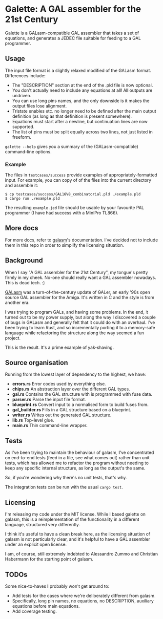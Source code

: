 # Galette: A GAL assembler for the 21st Century

Galette is a GALasm-compatible GAL assembler that takes a set of
equations, and generates a JEDEC file suitable for feeding to a GAL
programmer.

## Usage

The input file format is a slightly relaxed modified of the GALasm
format. Differences include:

 * The "DESCRIPTION" section at the end of the .pld file is now optional.
 * You don't actually need to include any equations at all! All outputs
   are undriven.
 * You can use long pins names, and the only downside is it makes the
   output files lose alignment.
 * Tristate enables etc. no longer need to be defined after the main
   output definition (as long as that definition is present somewhere).
 * Equations must start after a newline, but continuation lines are
   now supported.
 * The list of pins must be split equally across two lines, not just
   listed in freeform.

`galette --help` gives you a summary of the (GALasm-compatible)
command-line options.

### Example

The files in `testcases/success` provide examples of
appropriately-formatted input. For example, you can copy of of the
files into the current directory and assemble it:

```
$ cp testcases/success/GAL16V8_combinatorial.pld ./example.pld
$ cargo run ./example.pld
```

The resulting `example.jed` file should be usable by your favourite
PAL programmer (I have had success with a MiniPro TL866).

## More docs

For more docs, refer to [galasm](https://github.com/daveho/GALasm)'s
documentation. I've decided not to include them in this repo in order
to simplify the licensing situation.

## Background

When I say "A GAL assembler for the 21st Century", my tongue's pretty
firmly in my cheek. No-one should really want a GAL assembler
nowadays. This is dead tech. :)

[GALasm](https://github.com/dwery/galasm) was a turn-of-the-century
update of GALer, an early '90s open source GAL assembler for the
Amiga. It's written in C and the style is from another era.

I was trying to program GALs, and having some problems. In the end, it
turned out to be my power supply, but along the way I discovered a
couple of bugs in GALasm and generally felt that it could do with an
overhaul. I've been trying to learn Rust, and so incrementally porting
it to a memory-safe language while refactoring the structure along the
way seemed a fun project.

This is the result. It's a prime example of yak-shaving.

## Source organisation

Running from the lowest layer of dependency to the highest, we have:

 * **errors.rs** Error codes used by everything else.
 * **chips.rs** An abstraction layer over the different GAL types.
 * **gal.rs** Contains the GAL structure with is programmed with fuse data.
 * **parser.rs** Parse the input file format.
 * **blueprint.rs** Convert input to a normalised form to build fuses from.
 * **gal_builder.rs** Fills in a GAL structure based on a blueprint.
 * **writer.rs** Writes out the generated GAL structure.
 * **lib.rs** Top-level glue.
 * **main.rs** Thin command-line wrapper.

## Tests

As I've been trying to maintain the behaviour of galasm, I've
concentrated on end-to-end tests (feed in a file, see what comes out)
rather than unit tests, which has allowed me to refactor the program
without needing to keep any specific internal structure, as long as
the output's the same.

So, if you're wondering why there's no unit tests, that's why.

The integration tests can be run with the usual `cargo test`.

## Licensing

I'm releasing my code under the MIT license. While I based galette on
galasm, this is a reimplementation of the functionality in a different
language, structured very differently.

I think it's useful to have a clean break here, as the licensing
situation of galasm is not particularly clear, and it's helpful to
have a GAL assembler under an explicit open license.

I am, of course, still extremely indebted to Alessandro Zummo and
Christian Habermann for the starting point of galasm.

## TODOs

Some nice-to-haves I probably won't get around to:

 * Add tests for the cases where we're deliberately different from
   galasm.
  * Specifically, long pin names, no equations, no DESCRIPTION,
    auxiliary equations before main equations.
 * Add coverage testing.
